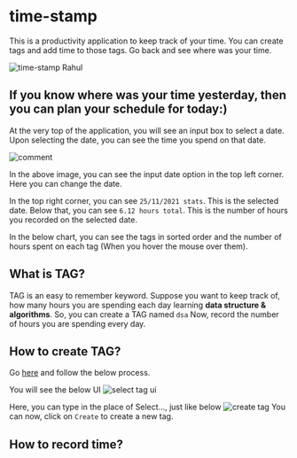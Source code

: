 # time-stamp 
This is a productivity application to keep track of your time. You can create tags and add time to those tags. Go back and see where was your time.

![time-stamp Rahul](https://user-images.githubusercontent.com/54087826/143767503-272bf073-707f-4761-bdb1-eab03e52beb8.png)

## If you know where was your time yesterday, then you can plan your schedule for today:)
At the very top of the application, you will see an input box to select a date. Upon selecting the date, you can see the time you spend on that date. 

![comment](https://user-images.githubusercontent.com/54087826/143767652-01775cd4-a858-44af-9ac8-7e87bf8ed3d7.png)

In the above image, you can see the input date option in the top left corner. Here you can change the date. 

In the top right corner, you can see `25/11/2021 stats`. This is the selected date. Below that, you can see `6.12 hours total`. This is the number of hours you recorded on the selected date.

In the below chart, you can see the tags in sorted order and the number of hours spent on each tag (When you hover the mouse over them).

## What is TAG?
TAG is an easy to remember keyword. Suppose you want to keep track of, how many hours you are spending each day learning **data structure & algorithms**. So, you can create a TAG named `dsa` Now, record the number of hours you are spending every day.

## How to create TAG?
Go [here](https://time-stamp.vercel.app/tags) and follow the below process.

You will see the below UI
![select tag ui](https://user-images.githubusercontent.com/54087826/143767925-45fe20f5-1ef8-43c0-946d-fbf70cba0e81.png)

Here, you can type in the place of Select..., just like below
![create tag](https://user-images.githubusercontent.com/54087826/143767970-2d87e1ff-aa01-489a-8bb7-9cdb28fcb695.png)
You can now, click on `Create` to create a new tag.

## How to record time?
 
